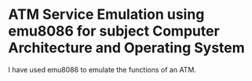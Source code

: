 # ATM Service Emulation using emu8086 for subject Computer Architecture and Operating System
I have used emu8086 to emulate the functions of an ATM.
